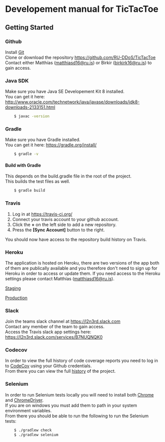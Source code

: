 # Developement manual for TicTacToe

## Getting Started

### Github
Install [Git](https://git-scm.com/downloads)  
Clone or download the repository
<https://github.com/RU-DDoS/TicTacToe>  
Contact either Matthías (matthiasd16@ru.is) or Birkir (birkirk16@ru.is) to gain access.

### Java SDK
Make sure you have Java SE Developement Kit 8 installed.  
You can get it here: <http://www.oracle.com/technetwork/java/javase/downloads/jdk8-downloads-2133151.html>
```sh
	$ javac -version
```


### Gradle
Make sure you have Gradle installed.  
You can get it here: <https://gradle.org/install/>
```sh
	$ gradle -v
```


#### Build with Gradle
This depends on the build.gradle file in the root of the project.  
This builds the test files as well.
```sh
	$ gradle build
```


### Travis
1. Log in at <https://travis-ci.org/>
2. Connect your travis account to your github account.
3. Click the **+** on the left side to add a new repository.
4. Press the **[Sync Account]** button to the right.

You should now have access to the repository build history on Travis.

### Heroku
The application is hosted on Heroku, there are two versions of the app both of them are publically available and you therefore don't need to sign up for Heroku in order to access or update them. If you need access to the Heroku settings please contact Matthías (matthiasd16@ru.is).

[Staging](https://tictactoe-staging-ddos.herokuapp.com)

[Production](https://tictactoe-production-ddos.herokuapp.com)

### Slack
Join the teams slack channel at <https://l2n3rd.slack.com>  
Contact any member of the team to gain access.  
Access the Travis slack app settings here: <https://l2n3rd.slack.com/services/B7NUQNQK0>

### Codecov
In order to view the full history of code coverage reports you need to log in to [CodeCov](https://codecov.io) using your Github credentials.  
From there you can view the full [history](https://codecov.io/gh/RU-DDoS/TicTacToe) of the project.

### Selenium
In order to run Selenium tests locally you will need  to install both [Chrome](https://www.google.com/chrome/browser/features.html?brand=CHBD&gclid=CjwKCAjw-NXPBRB4EiwAVNRLKuDAUlRgcNqBHzC9UJ1FtyCEqArTz_D3vLo-csV6oBIyI9ln9am_hRoCY94QAvD_BwE&dclid=CJrR0_OMltcCFQSZdwodMpQOsQ) and [ChromeDriver](https://sites.google.com/a/chromium.org/chromedriver/downloads).  
If you are on windows you must add them to path in your system environment variables.  
From there you should be able to run the following to run the Selenium tests:
```sh
	$ ./gradlew check
	$ ./gradlew selenium
```

